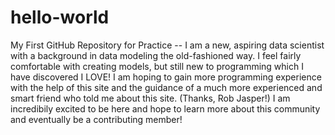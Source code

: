 # hello-world
My First GitHub Repository for Practice --
I am a new, aspiring data scientist with a background in data modeling the old-fashioned way. I feel fairly comfortable with creating models, but still new to programming which I have discovered I LOVE!
I am hoping to gain more programming experience with the help of this site and the guidance of a much more experienced and smart friend who told me about this site. (Thanks, Rob Jasper!)
I am incredibily excited to be here and hope to learn more about this community and eventually be a contributing member!
